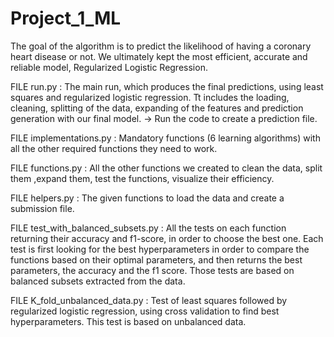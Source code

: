 # Project_1_ML

The goal of the algorithm is to predict the likelihood of having a coronary heart disease or not. We ultimately kept the most efficient, accurate and reliable model, Regularized Logistic Regression.

FILE run.py : The main run, which produces the final predictions, using least squares and regularized logistic regression. Tt includes the loading, cleaning, splitting of the data, expanding of the features and prediction generation with our final model.
-> Run the code to create a prediction file.

FILE implementations.py : Mandatory functions (6 learning algorithms) with all the other required functions they need to work.

FILE functions.py : All the other functions we created to clean the data, split them ,expand them, test the functions, visualize their efficiency.

FILE helpers.py : The given functions to load the data and create a submission file.

FILE test_with_balanced_subsets.py : All the tests on each function returning their accuracy and f1-score, in order to choose the best one. Each test is first looking for the best hyperparameters in order to compare the functions based on their optimal parameters, and then returns the best parameters, the accuracy and the f1 score. Those tests are based on balanced subsets extracted from the data.

FILE K_fold_unbalanced_data.py : Test of least squares followed by regularized logistic regression, using cross validation to find best hyperparameters. This test is based on unbalanced data.

